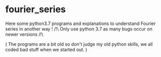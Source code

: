 # fourier_series
Here some python3.7 programs and explanations to understand Fourier series in another way !
/!\ Only use python 3.7 as many bugs occur on newer versions /!\

( The programs are a bit old so don't judge my old python skills, we all coded bad stuff when we started out. )
